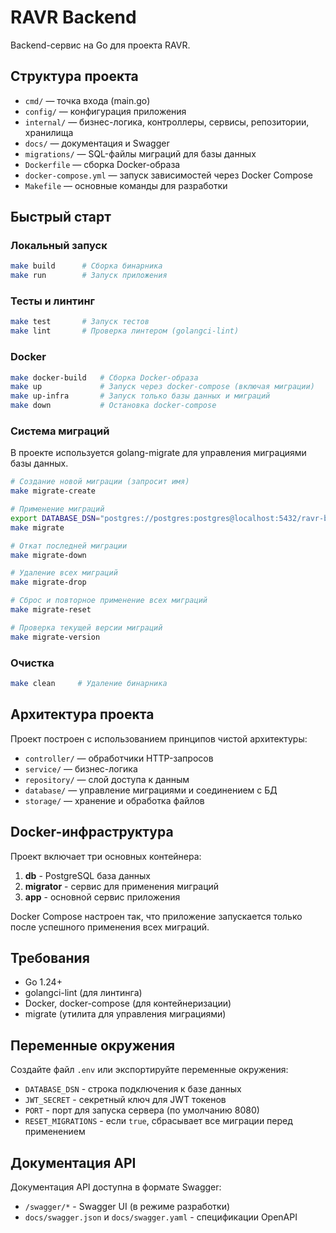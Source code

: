 # RAVR Backend

Backend-сервис на Go для проекта RAVR.

## Структура проекта

- `cmd/` — точка входа (main.go)
- `config/` — конфигурация приложения
- `internal/` — бизнес-логика, контроллеры, сервисы, репозитории, хранилища
- `docs/` — документация и Swagger
- `migrations/` — SQL-файлы миграций для базы данных
- `Dockerfile` — сборка Docker-образа
- `docker-compose.yml` — запуск зависимостей через Docker Compose
- `Makefile` — основные команды для разработки

## Быстрый старт

### Локальный запуск

```bash
make build      # Сборка бинарника
make run        # Запуск приложения
```

### Тесты и линтинг

```bash
make test       # Запуск тестов
make lint       # Проверка линтером (golangci-lint)
```

### Docker

```bash
make docker-build   # Сборка Docker-образа
make up             # Запуск через docker-compose (включая миграции)
make up-infra       # Запуск только базы данных и миграций
make down           # Остановка docker-compose
```

### Система миграций

В проекте используется golang-migrate для управления миграциями базы данных.

```bash
# Создание новой миграции (запросит имя)
make migrate-create

# Применение миграций
export DATABASE_DSN="postgres://postgres:postgres@localhost:5432/ravr-backend?sslmode=disable"
make migrate

# Откат последней миграции
make migrate-down

# Удаление всех миграций
make migrate-drop

# Сброс и повторное применение всех миграций
make migrate-reset

# Проверка текущей версии миграций
make migrate-version
```

### Очистка

```bash
make clean     # Удаление бинарника
```

## Архитектура проекта

Проект построен с использованием принципов чистой архитектуры:

- `controller/` — обработчики HTTP-запросов
- `service/` — бизнес-логика
- `repository/` — слой доступа к данным
- `database/` — управление миграциями и соединением с БД
- `storage/` — хранение и обработка файлов

## Docker-инфраструктура

Проект включает три основных контейнера:

1. **db** - PostgreSQL база данных
2. **migrator** - сервис для применения миграций
3. **app** - основной сервис приложения

Docker Compose настроен так, что приложение запускается только после успешного применения всех миграций.

## Требования

- Go 1.24+
- golangci-lint (для линтинга)
- Docker, docker-compose (для контейнеризации)
- migrate (утилита для управления миграциями)

## Переменные окружения

Создайте файл `.env` или экспортируйте переменные окружения:

- `DATABASE_DSN` - строка подключения к базе данных
- `JWT_SECRET` - секретный ключ для JWT токенов
- `PORT` - порт для запуска сервера (по умолчанию 8080)
- `RESET_MIGRATIONS` - если `true`, сбрасывает все миграции перед применением

## Документация API

Документация API доступна в формате Swagger:

- `/swagger/*` - Swagger UI (в режиме разработки)
- `docs/swagger.json` и `docs/swagger.yaml` - спецификации OpenAPI
